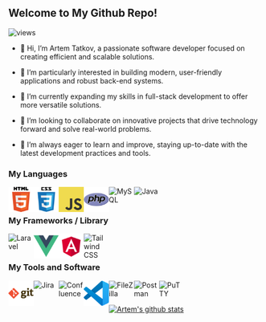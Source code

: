 ## Welcome to My Github Repo!

<p align="left"> <img src="https://komarev.com/ghpvc/?username=sudo-artem-dev&label=Profile%20views&color=0e75b6&style=flat" alt="views" /> </p>

- 👋 Hi, I’m Artem Tatkov, a passionate software developer focused on creating efficient and scalable solutions.

- 👀 I’m particularly interested in building modern, user-friendly applications and robust back-end systems.

- 🌱 I’m currently expanding my skills in full-stack development to offer more versatile solutions.

- 💞️ I’m looking to collaborate on innovative projects that drive technology forward and solve real-world problems.

- 🚀 I’m always eager to learn and improve, staying up-to-date with the latest development practices and tools.

### My Languages

<img align="left" alt="HTML5" width="50px" src="https://raw.githubusercontent.com/github/explore/80688e429a7d4ef2fca1e82350fe8e3517d3494d/topics/html/html.png" />
<img align="left" alt="CSS3" width="50px" src="https://raw.githubusercontent.com/github/explore/80688e429a7d4ef2fca1e82350fe8e3517d3494d/topics/css/css.png" />
<img align="left" alt="JavaScript" width="50px" src="https://raw.githubusercontent.com/github/explore/80688e429a7d4ef2fca1e82350fe8e3517d3494d/topics/javascript/javascript.png" />
<img align="left" alt="PHP" width="50px" src="https://raw.githubusercontent.com/github/explore/80688e429a7d4ef2fca1e82350fe8e3517d3494d/topics/php/php.png" />
<img align="left" alt="MySQL" width="50px" src="https://cdn.iconscout.com/icon/free/png-512/free-mysql-logo-icon-download-in-svg-png-gif-file-formats--wordmark-programming-language-pack-logos-icons-1174941.png?f=webp&w=256" />
<img align="left" alt="Java" width="50px" src="https://cdn.worldvectorlogo.com/logos/java.svg" />

<br><br>

### My Frameworks / Library

<img align="left" alt="Laravel" width="50px" src="https://cdn.worldvectorlogo.com/logos/laravel-2.svg" />
<img align="left" alt="Vue.js" width="50px" src="https://raw.githubusercontent.com/github/explore/80688e429a7d4ef2fca1e82350fe8e3517d3494d/topics/vue/vue.png" />
<img align="left" alt="Angular" width="50px" src="https://raw.githubusercontent.com/github/explore/80688e429a7d4ef2fca1e82350fe8e3517d3494d/topics/angular/angular.png" />
<img align="left" alt="Tailwind CSS" width="50px" src="https://upload.wikimedia.org/wikipedia/commons/d/d5/Tailwind_CSS_Logo.svg" />

<br><br>

### My Tools and Software

<img align="left" alt="GIT" width="50px" src="https://raw.githubusercontent.com/github/explore/05d0f0dfceafd861bdf2b53559399dae7b2e2d8b/topics/git/git.png" />
<img align="left" alt="Jira" width="50px" src="https://upload.wikimedia.org/wikipedia/commons/thumb/8/8a/Jira_Logo.svg/2560px-Jira_Logo.svg.png" />
<img align="left" alt="Confluence" width="50px" src="https://cdn-icons-png.flaticon.com/512/5968/5968793.png" />
<img align="left" alt="Visual Studio Code" width="50px" src="https://raw.githubusercontent.com/github/explore/05d0f0dfceafd861bdf2b53559399dae7b2e2d8b/topics/visual-studio-code/visual-studio-code.png" />
<img align="left" alt="FileZilla" width="50px" src="https://static-00.iconduck.com/assets.00/filezilla-icon-2048x2047-v8bjgpaf.png" />
<img align="left" alt="Postman" width="50px" src="https://www.svgrepo.com/show/354202/postman-icon.svg" />
<img align="left" alt="PuTTY" width="50px" src="https://upload.wikimedia.org/wikipedia/commons/thumb/e/e7/PuTTY_Icon.svg/800px-PuTTY_Icon.svg.png" />

<br><br>

<p align="left">
  <a href="https://github.com/sudo-artem-dev"><img src="https://github-readme-stats.vercel.app/api?username=sudo-artem-dev&hide_border=true&show_icons=true" alt="Artem's github stats"></a>
</p>